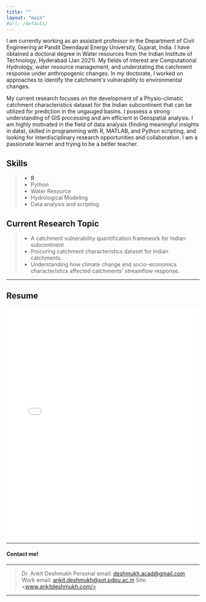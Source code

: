 ```yaml
---
title: ""
layout: "main"
#url: /default/
---
```


I am currently working as an assistant professor in the Department of Civil Engineering at Pandit Deendayal Energy University, Gujarat, India. I have obtained a doctoral degree in Water resources from the Indian Institute of Technology, Hyderabad (Jan 2021). My fields of interest are Computational Hydrology, water resource management, and understating the catchment response under anthropogenic changes. In my doctorate, I worked on approaches to identify the catchment's vulnerability to environmental changes. 

My current research focuses on the development of a Physio-climatic catchment characteristics dataset for the Indian subcontinent that can be utilized for prediction in the ungauged basins. I possess a strong understanding of GIS processing and am efficient in Geospatial analysis. I am highly motivated in the field of data analysis (finding meaningful insights in data), skilled in programming with R, MATLAB, and Python scripting, and looking for interdisciplinary research opportunities and collaboration. I am a passionate learner and trying to be a better teacher.

## Skills
> - **R**
> - Python
> - Water Resource 
> - Hydrological Modeling
> - Data analysis and scripting.

## Current Research Topic 
> - A catchment vulnerability quantification framework for Indian subcontinent
> - Procuring catchment characteristics dataset for Indian catchments. 
> - Understanding how climate change and socio-economics characteristics affected catchments' streamflow response.

---

## Resume 
<embed src= "Resume-AnkitDeshmukh.pdf" width= "100%" height= "600px" type="application/pdf" >


---

#### Contact me!
--------------------------------------------
> Dr. Ankit Deshmukh
> Personal email: deshmukh.acad@gmail.com
> Work email: ankit.deshmukh@sot.pdpu.ac.in
> Site: <www.ankitdeshmukh.com/>
--------------------------------------------
